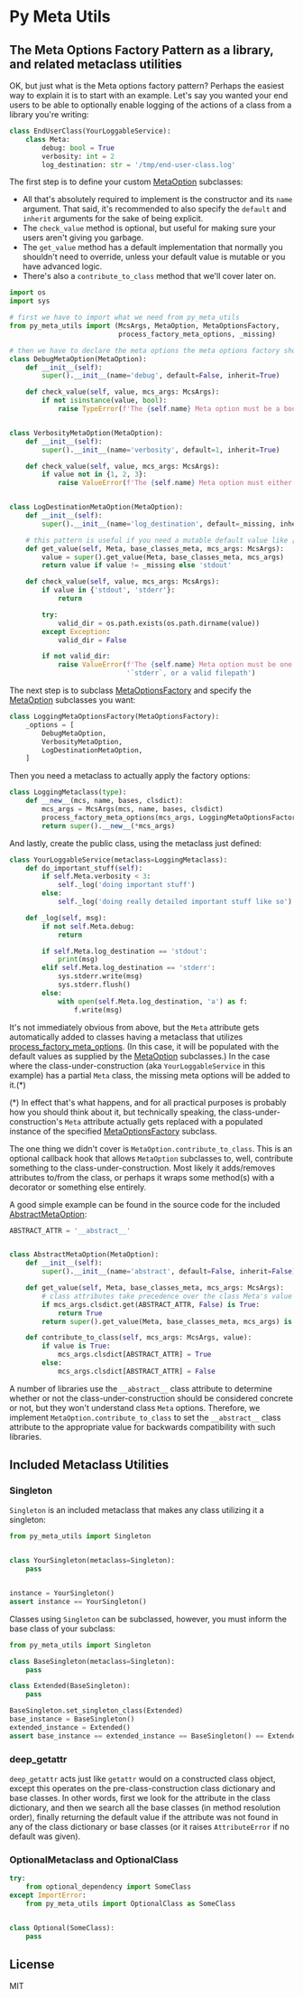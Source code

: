 # Py Meta Utils

## The Meta Options Factory Pattern as a library, and related metaclass utilities

OK, but just what is the Meta options factory pattern? Perhaps the easiest way to explain it is to start with an example. Let's say you wanted your end users to be able to optionally enable logging of the actions of a class from a library you're writing:

```python
class EndUserClass(YourLoggableService):
    class Meta:
        debug: bool = True
        verbosity: int = 2
        log_destination: str = '/tmp/end-user-class.log'
```

The first step is to define your custom [MetaOption](https://py-meta-utils.readthedocs.io/en/latest/api.html#py_meta_utils.MetaOption) subclasses:

- All that's absolutely required to implement is the constructor and its `name` argument. That said, it's recommended to also specify the `default` and `inherit` arguments for the sake of being explicit.
- The `check_value` method is optional, but useful for making sure your users aren't giving you garbage.
- The `get_value` method has a default implementation that normally you shouldn't need to override, unless your default value is mutable or you have advanced logic.
- There's also a `contribute_to_class` method that we'll cover later on.

```python
import os
import sys

# first we have to import what we need from py_meta_utils
from py_meta_utils import (McsArgs, MetaOption, MetaOptionsFactory,
                           process_factory_meta_options, _missing)

# then we have to declare the meta options the meta options factory should support
class DebugMetaOption(MetaOption):
    def __init__(self):
        super().__init__(name='debug', default=False, inherit=True)

    def check_value(self, value, mcs_args: McsArgs):
        if not isinstance(value, bool):
            raise TypeError(f'The {self.name} Meta option must be a bool')


class VerbosityMetaOption(MetaOption):
    def __init__(self):
        super().__init__(name='verbosity', default=1, inherit=True)

    def check_value(self, value, mcs_args: McsArgs):
        if value not in {1, 2, 3}:
            raise ValueError(f'The {self.name} Meta option must either 1, 2, or 3')


class LogDestinationMetaOption(MetaOption):
    def __init__(self):
        super().__init__(name='log_destination', default=_missing, inherit=True)

    # this pattern is useful if you need a mutable default value like [] or {}
    def get_value(self, Meta, base_classes_meta, mcs_args: McsArgs):
        value = super().get_value(Meta, base_classes_meta, mcs_args)
        return value if value != _missing else 'stdout'

    def check_value(self, value, mcs_args: McsArgs):
        if value in {'stdout', 'stderr'}:
            return

        try:
            valid_dir = os.path.exists(os.path.dirname(value))
        except Exception:
            valid_dir = False

        if not valid_dir:
            raise ValueError(f'The {self.name} Meta option must be one of `stdout`, '
                             '`stderr`, or a valid filepath')
```

The next step is to subclass [MetaOptionsFactory](https://py-meta-utils.readthedocs.io/en/latest/api.html#py_meta_utils.MetaOptionsFactory) and specify the [MetaOption](https://py-meta-utils.readthedocs.io/en/latest/api.html#py_meta_utils.MetaOption) subclasses you want:

```python
class LoggingMetaOptionsFactory(MetaOptionsFactory):
    _options = [
        DebugMetaOption,
        VerbosityMetaOption,
        LogDestinationMetaOption,
    ]
```

Then you need a metaclass to actually apply the factory options:

```python
class LoggingMetaclass(type):
    def __new__(mcs, name, bases, clsdict):
        mcs_args = McsArgs(mcs, name, bases, clsdict)
        process_factory_meta_options(mcs_args, LoggingMetaOptionsFactory)
        return super().__new__(*mcs_args)
```

And lastly, create the public class, using the metaclass just defined:

```python
class YourLoggableService(metaclass=LoggingMetaclass):
    def do_important_stuff(self):
        if self.Meta.verbosity < 3:
            self._log('doing important stuff')
        else:
            self._log('doing really detailed important stuff like so')

    def _log(self, msg):
        if not self.Meta.debug:
            return

        if self.Meta.log_destination == 'stdout':
            print(msg)
        elif self.Meta.log_destination == 'stderr':
            sys.stderr.write(msg)
            sys.stderr.flush()
        else:
            with open(self.Meta.log_destination, 'a') as f:
                f.write(msg)
```

It's not immediately obvious from above, but the `Meta` attribute gets automatically added to classes having a metaclass that utilizes [process_factory_meta_options](https://py-meta-utils.readthedocs.io/en/latest/api.html#py_meta_utils.process_factory_meta_options). (In this case, it will be populated with the default values as supplied by the [MetaOption](https://py-meta-utils.readthedocs.io/en/latest/api.html#py_meta_utils.MetaOption) subclasses.) In the case where the class-under-construction (aka `YourLoggableService` in this example) has a partial `Meta` class, the missing meta options will be added to it.(*)

(*) In effect that's what happens, and for all practical purposes is probably how you should think about it, but technically speaking, the class-under-construction's `Meta` attribute actually gets replaced with a populated instance of the specified [MetaOptionsFactory](https://py-meta-utils.readthedocs.io/en/latest/api.html#py_meta_utils.MetaOptionsFactory) subclass.

The one thing we didn't cover is `MetaOption.contribute_to_class`. This is an optional callback hook that allows `MetaOption` subclasses to, well, contribute something to the class-under-construction. Most likely it adds/removes attributes to/from the class, or perhaps it wraps some method(s) with a decorator or something else entirely. 

A good simple example can be found in the source code for the included [AbstractMetaOption](https://py-meta-utils.readthedocs.io/en/latest/api.html#py_meta_utils.AbstractMetaOption):

```python
ABSTRACT_ATTR = '__abstract__'


class AbstractMetaOption(MetaOption):
    def __init__(self):
        super().__init__(name='abstract', default=False, inherit=False)

    def get_value(self, Meta, base_classes_meta, mcs_args: McsArgs):
        # class attributes take precedence over the class Meta's value
        if mcs_args.clsdict.get(ABSTRACT_ATTR, False) is True:
            return True
        return super().get_value(Meta, base_classes_meta, mcs_args) is True

    def contribute_to_class(self, mcs_args: McsArgs, value):
        if value is True:
            mcs_args.clsdict[ABSTRACT_ATTR] = True
        else:
            mcs_args.clsdict[ABSTRACT_ATTR] = False
```

A number of libraries use the `__abstract__` class attribute to determine whether or not the class-under-construction should be considered concrete or not, but they won't understand class `Meta` options. Therefore, we implement `MetaOption.contribute_to_class` to set the `__abstract__` class attribute to the appropriate value for backwards compatibility with such libraries.

## Included Metaclass Utilities

### Singleton

`Singleton` is an included metaclass that makes any class utilizing it a singleton:

```python
from py_meta_utils import Singleton


class YourSingleton(metaclass=Singleton):
    pass


instance = YourSingleton()
assert instance == YourSingleton()
```

Classes using `Singleton` can be subclassed, however, you must inform the base class of your subclass:

```python
from py_meta_utils import Singleton

class BaseSingleton(metaclass=Singleton):
    pass

class Extended(BaseSingleton):
    pass

BaseSingleton.set_singleton_class(Extended)
base_instance = BaseSingleton()
extended_instance = Extended()
assert base_instance == extended_instance == BaseSingleton() == Extended()
```

### deep_getattr

`deep_getattr` acts just like `getattr` would on a constructed class object, except this operates on the pre-class-construction class dictionary and base classes. In other words, first we look for the attribute in the class dictionary, and then we search all the base classes (in method resolution order), finally returning the default value if the attribute was not found in any of the class dictionary or base classes (or it raises `AttributeError` if no default was given).

### OptionalMetaclass and OptionalClass

```python
try:
    from optional_dependency import SomeClass
except ImportError:
    from py_meta_utils import OptionalClass as SomeClass


class Optional(SomeClass):
    pass
```

## License

MIT
